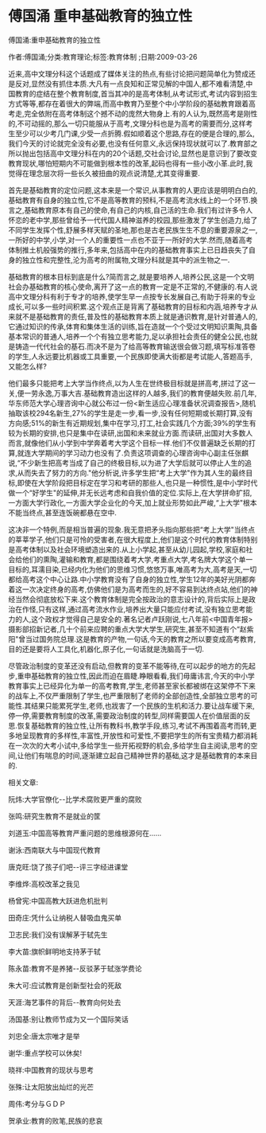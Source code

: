 # 傅国涌  重申基础教育的独立性    
    
傅国涌:重申基础教育的独立性    
作者:傅国涌;分类:教育理论;标签:教育体制 ;日期:2009-03-26    
近来,高中文理分科这个话题成了媒体关注的热点,有些讨论把问题简单化为赞成还是反对,显然没有抓住本质.大凡有一点良知和正常见解的中国人,都不难看清楚,中国教育的症结在整个教育制度,首当其冲的是高考体制,从考试形式,考试内容到招生方式等等,都存在着很大的弊端,而高中教育乃至整个中小学阶段的基础教育跟着高考走,完全依附在高考体制这个撼不动的庞然大物身上.有的人认为,既然高考是刚性的,不可动摇的,那么一切只能服从于高考,文理分科也是为高考的需要而分,这样考生至少可以少考几门课,少受一点折腾.假如顺着这个思路,存在的便是合理的,那么,我们今天的讨论就完全没有必要,也没有任何意义,永远保持现状就可以了.教育部之所以抛出包括高中文理分科在内的20个话题,交社会讨论,显然也是意识到了要改变教育现状,哪怕短期内不可能做到根本性的改革,起码也得有一些小改小革.此时,我觉得在理念层次将一些长久被扭曲的观点说清楚,尤其变得重要.    
首先是基础教育的定位问题,这本来是一个常识,从事教育的人更应该是明明白白的,基础教育有自身的独立性,它不是高等教育的预科,不是高考流水线上的一个环节.换言之,基础教育原本有自己的使命,有自己的内核,自己活的生命.我们有过许多令人怀恋的老中学,那些曾给予一代代国人精神滋养的校园,那些激发了学生创造力,给了不同学生发挥个性,舒展多样天赋的圣地,那也是古老民族生生不息的重要源泉之一,一所好的中学,小学,对一个人的重要性一点也不亚于一所好的大学.然而,随着高考体制推土机般强势的推行,多年来,包括高中在内的基础教育事实上已日趋丧失了自身的独立性和完整性,沦为高考的附属物,文理分科就是其中的派生物之一.    
基础教育的根本目标到底是什么?简而言之,就是要培养人,培养公民,这是一个文明社会办基础教育的核心使命,离开了这一点的教育一定是不正常的,不健康的.有人说高中文理分科有利于专才的培养,使学生早一点按专长发展自己,有助于将来的专业成长,可以多一些时间积累.这个观点正是背离了基础教育的目标和内涵,培养专才从来就不是基础教育的责任,普及性的基础教育本质上就是通识教育,是针对普通人的,它通过知识的传承,体育和集体生活的训练,旨在造就一个个受过文明知识熏陶,具备基本常识的普通人,培养一个个有独立思考能力,足以承担社会责任的健全公民,也就是铸造一代代社会的基石.而决不是为了给高等教育输送很会做习题,填写标准答卷的学生,人永远要比机器或工具重要,一个民族即使满大街都是考试能人,答题高手,又能怎么样?    
他们最多只能把考上大学当作终点,以为人生在世终极目标就是拼高考,拼过了这一关,便一劳永逸,万事大吉.基础教育造出这样的人越多,我们的教育便越失败.前几年,华东师范大学心理咨询中心就公布过一份<新生适应心理准备状况调查报告>,随机抽取该校294名新生,27%的学生是走一步,看一步,没有任何短期或长期打算,没有方向感;51%的新生有近期规划,集中在学习,打工,社会实践几个方面;39%的学生有较为长期的安排,也只是集中在读研,出国和未来就业方面.而读研,出国对大多数人而言,就像他们从小学到中学奔着考大学这个目标一样.他们不仅普遍缺乏长期的打算,就连大学期间的学习动力也没有了.负责这项调查的心理咨询中心副主任张麒说,“不少新生把高考当成了自己的终极目标,以为进了大学后就可以停止人生的追求,从而失去了努力的方向."他分析说,许多学生把“考上大学"作为其人生的最终目标,即使在大学阶段把目标定在学习和考研的那些人,也只是一种惯性,是中小学时代做一个“好学生"的延伸,并无长远考虑和自我价值的定位.实际上,在大学拼命扩招,一方面大学行政化,一方面大学企业化的今天,加上就业形势如此严峻,“上大学"根本不能当终点,甚至连饭碗都悬在空中.    
这决非一个特例,而是相当普遍的现象.我无意把矛头指向那些把“考上大学"当终点的莘莘学子,他们只是可怜的受害者,在很大程度上,他们是这个时代的教育体制特别是高考体制以及社会环境塑造出来的.从上小学起,甚至从幼儿园起,学校,家庭和社会给他们的熏陶,灌输和教育,都是围绕着考大学,考重点大学,考名牌大学这个单一目标的,耳濡目染,已经内化为他们的思维习惯,悠悠万事,唯高考为大,高考是天,一切都给高考这个中心让路.中小学教育没有了自身的独立性,学生12年的美好光阴都奔着这一次决定终身的高考,仿佛他们是为高考而生的,好不容易到达终点站,他们的神经当然会彻底放松下来.这个教育体制是完全按政治的意志设计的,背后实际上是政治在作怪,只有这样,通过高考流水作业,培养出大量只能应付考试,没有独立思考能力的人,这个政权才觉得自己是安全的.著名记者卢跃刚说,七八年前<中国青年报>摄影部招新记者,几十个前来应聘的重点大学大学生,研究生,甚至不知道有个“赵紫阳"曾当过国务院总理.这是教育的产物,一句话,今天的教育之所以要变成高考教育,目的还是要将人工具化,机器化,原子化,一句话就是洗脑高于一切.    
尽管政治制度的变革还没有启动,但教育的变革不能等待,在可以起步的地方的先起步,重申基础教育的独立性,因此而迫在眉睫.睁眼看看,我们毋庸讳言,今天的中小学教育事实上已经异化为单一的高考教育,学生,老师甚至家长都被绑在这架停不下来的战车上,不仅严重限制了学生,也严重限制了老师的全部创造性,全部独立思考的可能性.其结果只能累死学生,老师,也戕害了一个民族的生机和活力.要让战车缓下来,停一停,需要教育制度的改革,需要政治制度的转型,同样需要国人在价值层面的反思.恢复基础教育的独立性,让所有教科书,教学手段,练习,考试不再围着高考而转,更多地呈现教育的多样性,丰富性,开放性和可爱性,不要把学生的所有宝贵精力都消耗在一次次的大考小试中,多给学生一些开拓视野的机会,多给学生自主阅读,思考的空间,让他们有喘息的时间,逐渐建立起自己精神世界的基础,这才是基础教育的本来目的.    
    
相关文章:    
阮炜:大学官僚化--比学术腐败更严重的腐败    
张鸣:研究生教育不是就业的筐    
刘道玉:中国高等教育严重问题的思维根源何在......    
谢泳:西南联大与中国现代教育    
唐克旺:饶了孩子们吧--评三字经进课堂    
李维烨:高校改革之我见    
杨曾宪:中国高教大跃进危机批判    
田奇庄:凭什么让纳税人替吸血鬼买单    
卫志民:我们没有误解茅于轼先生    
李大苗:旗帜鲜明地支持茅于轼    
陈永苗:教育不是养猪--反驳茅于轼涨学费论    
朱大可:应试教育是创新型社会的死敌    
天涯:海艺事件的背后--教育向何处去    
汤国基:别让教师节成为又一个国际笑话    
刘忠全:唐太宗唯才是举    
谢华:重点学校可以休矣!    
晓祥:中国教育的现状与思考    
张殊:让太阳放出灿烂的光芒    
周伟:考分与ＧＤＰ    
贺承业:教育的败笔,民族的悲哀